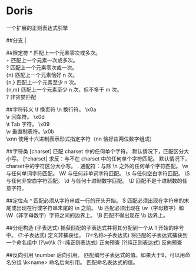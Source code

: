 # Doris
一个扩展的正则表达式引擎

##分支
|

##限定符
\*    匹配上一个元素零次或多次。  
\+    匹配上一个元素一次或多次。  
?     匹配上一个元素零次或一次。  
{n}   匹配上一个元素恰好 n 次。  
{n,}  匹配上一个元素至少 n 次。  
{n,m} 匹配上一个元素至少 n 次，但不多于 m 次。  
?     非贪婪匹配  

##字符转义
\f	换页符 
\n	换行符。	\x0a  
\r	回车符。	\x0d  
\t	Tab 字符。	\x09  
\v	垂直制表符。\x0b  
\xnn 使用十六进制表示形式指定字符（nn 恰好由两位数字组成） 

##字符类
[charset] 匹配 charset 中的任何单个字符。 默认情况下，匹配区分大小写。
[^charset] 求反：与不在 charset 中的任何单个字符匹配。 默认情况下，charset中的字符区分大小写。
. 通配符：与除 \n 之外的任何单个字符匹配。
\w 与任何单词字符匹配。
\W 与任何非单词字符匹配。
\s 与任何空白字符匹配。
\S 与任何非空白字符匹配。
\d 与任何十进制数字匹配。
\D 匹配不是十进制数的任意字符。

##定位点
^ 匹配必须从字符串或一行的开头开始。
$ 匹配必须出现在字符串的末尾或出现在行或字符串末尾的 \n 之前。
\b 匹配必须出现在 \w（字母数字）和 \W（非字母数字）字符之间的边界上。
\B 匹配不得出现在 \b 边界上。

##分组构造
(子表达式) 捕获匹配的子表达式并将其分配到一个从 1 开始的序号中。
(?:子表达式) 定义非捕获组。
(?<名称>子表达式) 将匹配的子表达式捕获到一个命名组中 (?<double>\w)\k<double>
(?=纯正则表达式) 正向预查	
(?!纯正则表达式)  反向预查

##反向引用
\number 后向引用。 匹配编号子表达式的值。如果大于9，可以用命名分组
\k\<name\> 命名后向引用。 匹配命名表达式的值。


